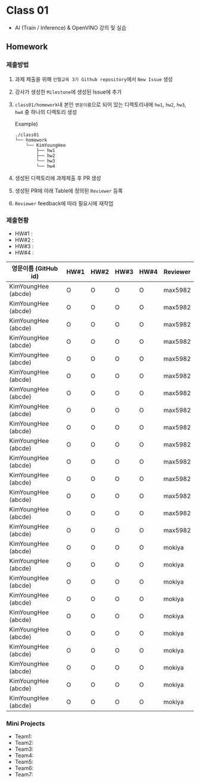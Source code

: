 # Class 01

* AI (Train / Inference) & OpenVINO 강의 및 실습

## Homework

### 제출방법

1. 과제 제출을 위해 `인텔교육 3기 Github repository`에서 `New Issue` 생성

2. 강사가 생성한 `Milestone`에 생성된 Issue에 추가 

3. `class01/homework`내 본인 `영문이름`으로 되어 있는 디렉토리내에 `hw1`, `hw2`, `hw3`, `hw4` 중 하나의 디렉토리 생성

    Example)
    ```
    ./class01
    └── homework
        └── KimYoungHee
            ├── hw1
            ├── hw2
            └── hw3
            └── hw4
    ```

4. 생성된 디렉토리에 과제제출 후 PR 생성

5. 생성된 PR에 아래 Table에 정의된 `Reviewer` 등록

6. `Reviewer` feedback에 따라 필요시에 재작업

### 제출현황

* HW#1 :
* HW#2 :
* HW#3 :
* HW#4 :

| 영문이름 (GitHub id)           | HW#1 | HW#2 | HW#3 | HW#4 | Reviewer |
|------------------------|------|------|------|----------|----------|
| KimYoungHee (abcde) | O | O | O | O | max5982 |
| KimYoungHee (abcde) | O | O | O | O | max5982 |
| KimYoungHee (abcde) | O | O | O | O | max5982 |
| KimYoungHee (abcde) | O | O | O | O | max5982 |
| KimYoungHee (abcde) | O | O | O | O | max5982 |
| KimYoungHee (abcde) | O | O | O | O | max5982 |
| KimYoungHee (abcde) | O | O | O | O | max5982 |
| KimYoungHee (abcde) | O | O | O | O | max5982 |
| KimYoungHee (abcde) | O | O | O | O | max5982 |
| KimYoungHee (abcde) | O | O | O | O | max5982 |
| KimYoungHee (abcde) | O | O | O | O | max5982 |
| KimYoungHee (abcde) | O | O | O | O | max5982 |
| KimYoungHee (abcde) | O | O | O | O | max5982 |
| KimYoungHee (abcde) | O | O | O | O | max5982 |
| KimYoungHee (abcde) | O | O | O | O | max5982 |
| KimYoungHee (abcde) | O | O | O | O | mokiya |
| KimYoungHee (abcde) | O | O | O | O | mokiya |
| KimYoungHee (abcde) | O | O | O | O | mokiya |
| KimYoungHee (abcde) | O | O | O | O | mokiya |
| KimYoungHee (abcde) | O | O | O | O | mokiya |
| KimYoungHee (abcde) | O | O | O | O | mokiya |
| KimYoungHee (abcde) | O | O | O | O | mokiya |
| KimYoungHee (abcde) | O | O | O | O | mokiya |
| KimYoungHee (abcde) | O | O | O | O | mokiya |
| KimYoungHee (abcde) | O | O | O | O | mokiya |

### Mini Projects

* Team1:
* Team2:
* Team3:
* Team4:
* Team5:
* Team6:
* Team7:

